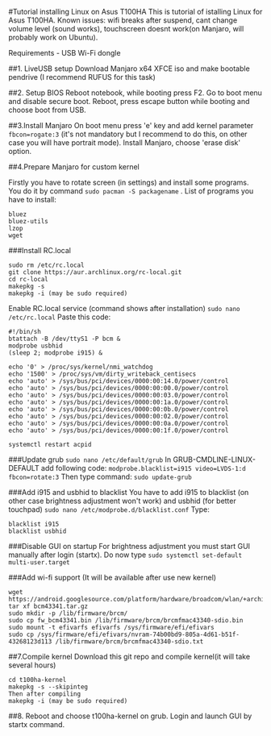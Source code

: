 #Tutorial installing Linux on Asus T100HA
This is tutorial of istalling Linux for Asus T100HA. Known issues: wifi breaks after suspend, cant change volume level (sound works), touchscreen doesnt work(on Manjaro, will probably work on Ubuntu).

Requirements - USB Wi-Fi dongle

##1. LiveUSB setup
Download Manjaro x64 XFCE iso and make bootable pendrive (I recommend RUFUS for this task)

##2. Setup BIOS
Reboot notebook, while booting press F2. Go to boot menu and disable secure boot. Reboot, press escape button while booting and choose boot from USB.

##3.Install Manjaro
On boot menu press 'e' key and add kernel parameter `fbcon=rogate:3` (it's not mandatory but I recommend to do this, on other case you will have portrait mode).
Install Manjaro, choose 'erase disk' option.

##4.Prepare Manjaro for custom kernel

Firstly you have to rotate screen (in settings) and install some programs. You do it by command `sudo pacman -S packagename` .
List of programs you have to install:
```
bluez
bluez-utils
lzop
wget
```

###Install RC.local
```
sudo rm /etc/rc.local
git clone https://aur.archlinux.org/rc-local.git
cd rc-local
makepkg -s
makepkg -i (may be sudo required)
```
Enable RC.local service (command shows after installation)
`sudo nano /etc/rc.local`
Paste this code:
```
#!/bin/sh
btattach -B /dev/ttyS1 -P bcm &
modprobe usbhid
(sleep 2; modprobe i915) &

echo '0' > /proc/sys/kernel/nmi_watchdog
echo '1500' > /proc/sys/vm/dirty_writeback_centisecs
echo 'auto' > /sys/bus/pci/devices/0000:00:14.0/power/control
echo 'auto' > /sys/bus/pci/devices/0000:00:00.0/power/control
echo 'auto' > /sys/bus/pci/devices/0000:00:03.0/power/control
echo 'auto' > /sys/bus/pci/devices/0000:00:1a.0/power/control
echo 'auto' > /sys/bus/pci/devices/0000:00:0b.0/power/control
echo 'auto' > /sys/bus/pci/devices/0000:00:02.0/power/control
echo 'auto' > /sys/bus/pci/devices/0000:00:0a.0/power/control
echo 'auto' > /sys/bus/pci/devices/0000:00:1f.0/power/control

systemctl restart acpid
```

###Update grub
`sudo nano /etc/default/grub`
In GRUB-CMDLINE-LINUX-DEFAULT add following code: `modprobe.blacklist=i915 video=LVDS-1:d fbcon=rotate:3`
Then type command: `sudo update-grub`

###Add i915 and usbhid to blacklist
You have to add i915 to blacklist (on other case brightness adjustment won't work) and usbhid (for better touchpad)
`sudo nano /etc/modprobe.d/blacklist.conf`
Type:
```
blacklist i915
blacklist usbhid
```

###Disable GUI on startup
For brightness adjustment you must start GUI manually after login (startx). Do now type `sudo systemctl set-default multi-user.target`

###Add wi-fi support (It will be available after use new kernel)
```
wget https://android.googlesource.com/platform/hardware/broadcom/wlan/+archive/master/bcmdhd/firmware/bcm43341.tar.gz
tar xf bcm43341.tar.gz 
sudo mkdir -p /lib/firmware/brcm/ 
sudo cp fw_bcm43341.bin /lib/firmware/brcm/brcmfmac43340-sdio.bin
sudo mount -t efivarfs efivarfs /sys/firmware/efi/efivars
sudo cp /sys/firmware/efi/efivars/nvram-74b00bd9-805a-4d61-b51f-43268123d113 /lib/firmware/brcm/brcmfmac43340-sdio.txt
```
##7.Compile kernel
Download this git repo and compile kernel(it will take several hours)
```
cd t100ha-kernel
makepkg -s --skipinteg
Then after compiling
makepkg -i (may be sudo required)
```
##8. Reboot and choose t100ha-kernel on grub. Login and launch GUI by startx command.



